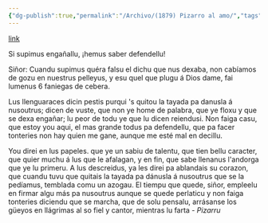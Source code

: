 ```yaml
---
{"dg-publish":true,"permalink":"/Archivo/(1879) Pizarro al amo/","tags":["#Siglo_19","a1876","occidental","Pizarru","escrito","León","carta","periódico"]}
---
```


[link](https://cosescelebres.blogspot.com/2023/03/anu-1879-pizzaro-al-amo-de-pizarru.html)

Si supimus engañallu,
¡hemus saber defendellu!

Siñor: Cuandu supimus quéra falsu el dichu que nus dexaba, non cabíamos de gozu en nuestrus pelleyus, y esu quel que plugu á Dios dame, fai lumenus 6 faniegas de cebera.

Lus llenguaraces dicin pestis purqui 's quitou la tayada pa danusla á nusoutrus; dicen de vuste, que non ye home de palabra, que ye floxu y que se dexa engañar; lu peor de todu ye que lu dicen reiendusi. Non faiga casu, que estoy you aqui, el mas grande todus pa defendellu, que pa facer tonteries non hay quien me gane, aunque me esté mal en decillu.

You direi en lus papeles. que ye un sabiu de talentu, que tien bellu caracter, que quier muchu á lus que le afalagan, y en fin, que sabe llenanus l'andorga que ye lu primeru. A lus descreidus, ya les direi pa ablandais su corazon, que cuandu tuvu que quitais la tayada pa dánusla á nusoutrus que se la pedíamus, temblada comu un azogau.
El tiempu que quede, siñor, empleelu en firmar algu más pa nusoutrus aunque se quede perlaticu y non faiga tonteries diciendu que se marcha, que de solu pensalu, arrásanse los güeyos en llágrimas al so fiel y cantor, mientras lu farta - *Pizarru*
